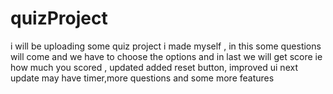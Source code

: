 # quizProject
i will be uploading some quiz project i made myself , in this some questions will come and we have to choose the options and in last we will get score ie how much you scored ,
updated added reset button, improved ui
next update may have timer,more questions and some more features
